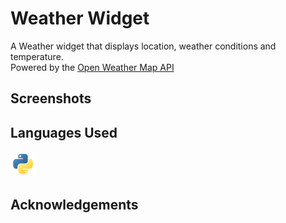 <h1>Weather Widget</h1>
A Weather widget that displays location, weather conditions and temperature.<br>
Powered by the <a href="https://openweathermap.org/">Open Weather Map API</a>

<h2>Screenshots</h2>

<h2>Languages Used</h2>
<a href="https://www.python.org" target="_blank" rel="noreferrer"> <img src="https://raw.githubusercontent.com/devicons/devicon/master/icons/python/python-original.svg" alt="python" width="40" height="40"/> </a>

<h2>Acknowledgements</h2>
